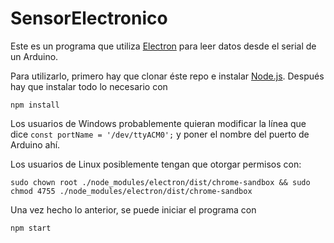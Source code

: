 # SensorElectronico

Este es un programa que utiliza [Electron](https://electronjs.org/) para leer datos desde el serial de un Arduino.

Para utilizarlo, primero hay que clonar éste repo e instalar [Node.js](https://nodejs.org/).  Después hay que instalar todo lo necesario con 

```npm install```

Los usuarios de Windows probablemente quieran modificar la línea que dice ```const portName = '/dev/ttyACM0';``` y poner el nombre del puerto de Arduino ahí.

Los usuarios de Linux posiblemente tengan que otorgar permisos con:

```sudo chown root ./node_modules/electron/dist/chrome-sandbox && sudo chmod 4755 ./node_modules/electron/dist/chrome-sandbox```

Una vez hecho lo anterior, se puede iniciar el programa con 

```npm start```

